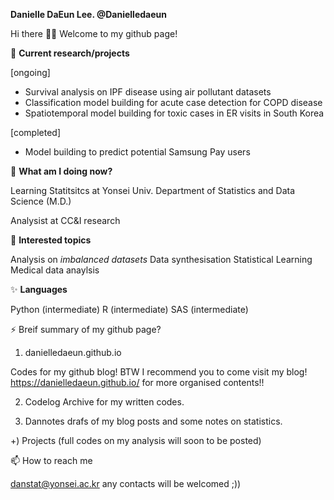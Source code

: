 **Danielle DaEun Lee. @Danielledaeun** 

Hi there 👋👯 Welcome to my github page!

🔭 **Current research/projects**

[ongoing]
- Survival analysis on IPF disease using air pollutant datasets
- Classification model building for acute case detection for COPD disease
- Spatiotemporal model building for toxic cases in ER visits in South Korea

[completed]
- Model building to predict potential Samsung Pay users

🌱 **What am I doing now?**

Learning Statitsitcs at Yonsei Univ. Department of Statistics and Data Science (M.D.)

Analysist at CC&I research

🤔 **Interested topics** 

Analysis on *imbalanced datasets*
Data synthesisation
Statistical Learning
Medical data anaylsis

✨ **Languages**

Python (intermediate)
R (intermediate)
SAS (intermediate)

⚡ Breif summary of my github page?

1) danielledaeun.github.io

  Codes for my github blog!
  BTW I recommend you to come visit my blog! https://danielledaeun.github.io/ for more organised contents!!

2) Codelog
  Archive for my written codes.

3) Dannotes
  drafs of my blog posts and some notes on statistics. 

+) Projects (full codes on my analysis will soon to be posted) 

📫 How to reach me 

danstat@yonsei.ac.kr
any contacts will be welcomed ;))
